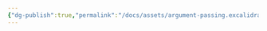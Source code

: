 ```yaml
---
{"dg-publish":true,"permalink":"/docs/assets/argument-passing.excalidraw/","tags":["excalidraw"]}
---
```

<style> .container {font-family: sans-serif; text-align: center;} .button-wrapper button {z-index: 1;height: 40px; width: 100px; margin: 10px;padding: 5px;} .excalidraw .App-menu_top .buttonList { display: flex;} .excalidraw-wrapper { height: 800px; margin: 50px; position: relative;} :root[dir="ltr"] .excalidraw .layer-ui__wrapper .zen-mode-transition.App-menu_bottom--transition-left {transform: none;} </style><script src="https://cdn.jsdelivr.net/npm/react@17/umd/react.production.min.js"></script><script src="https://cdn.jsdelivr.net/npm/react-dom@17/umd/react-dom.production.min.js"></script><script type="text/javascript" src="https://cdn.jsdelivr.net/npm/@excalidraw/excalidraw@0/dist/excalidraw.production.min.js"></script><div id="argument-passingexcalidraw.md"></div><script>(function(){const InitialData={"type":"excalidraw","version":2,"source":"https://github.com/zsviczian/obsidian-excalidraw-plugin/releases/tag/2.7.4","elements":[{"type":"rectangle","version":120,"versionNonce":2089628916,"isDeleted":false,"id":"vY3s0Yoa0ASziw2getBYL","fillStyle":"hachure","strokeWidth":2,"strokeStyle":"solid","roughness":2,"opacity":60,"angle":0,"x":-417.5079952478409,"y":-60.76210021972656,"strokeColor":"transparent","backgroundColor":"#b2f2bb","width":1058.5003967285156,"height":115.55221557617188,"seed":1713998384,"groupIds":[],"frameId":null,"roundness":{"type":3},"boundElements":[],"updated":1736753008563,"link":null,"locked":false,"index":"a0"},{"type":"rectangle","version":88,"versionNonce":1170457676,"isDeleted":false,"id":"WVsu9X_bCMHTDRQ4dK7u9","fillStyle":"hachure","strokeWidth":2,"strokeStyle":"solid","roughness":2,"opacity":60,"angle":0,"x":-417.5079952478409,"y":-246.73088073730472,"strokeColor":"transparent","backgroundColor":"#ffc9c9","width":1058.5003967285156,"height":170.00561523437503,"seed":2068630736,"groupIds":[],"frameId":null,"roundness":{"type":3},"boundElements":[],"updated":1736753008563,"link":null,"locked":false,"index":"a1"},{"type":"text","version":77,"versionNonce":1015182964,"isDeleted":false,"id":"Y9B0CUsM","fillStyle":"hachure","strokeWidth":1,"strokeStyle":"solid","roughness":1,"opacity":100,"angle":0,"x":-390.7998958826065,"y":-242.8039093017578,"strokeColor":"#1e1e1e","backgroundColor":"transparent","width":215.9999237060547,"height":45,"seed":276107472,"groupIds":[],"frameId":null,"roundness":null,"boundElements":[],"updated":1736753008563,"link":null,"locked":false,"fontSize":36,"fontFamily":1,"text":"main thread:","rawText":"main thread:","textAlign":"left","verticalAlign":"top","containerId":null,"originalText":"main thread:","lineHeight":1.25,"baseline":32,"autoResize":true,"index":"a2"},{"type":"text","version":16,"versionNonce":467491532,"isDeleted":false,"id":"Qwb67qny","fillStyle":"hachure","strokeWidth":1,"strokeStyle":"solid","roughness":1,"opacity":100,"angle":0,"x":-393.0414425134659,"y":-177.06480407714844,"strokeColor":"#1e1e1e","backgroundColor":"transparent","width":46.875,"height":24,"seed":926578384,"groupIds":[],"frameId":null,"roundness":null,"boundElements":[],"updated":1736753008563,"link":null,"locked":false,"fontSize":20,"fontFamily":3,"text":"main","rawText":"main","textAlign":"left","verticalAlign":"top","containerId":null,"originalText":"main","lineHeight":1.2,"baseline":18,"autoResize":true,"index":"a3"},{"type":"text","version":62,"versionNonce":525567988,"isDeleted":false,"id":"xtWBYooG","fillStyle":"hachure","strokeWidth":1,"strokeStyle":"solid","roughness":1,"opacity":100,"angle":0,"x":-241.9983822107315,"y":-178.38169860839844,"strokeColor":"#1e1e1e","backgroundColor":"transparent","width":128.90625,"height":24,"seed":1818434768,"groupIds":[],"frameId":null,"roundness":null,"boundElements":[],"updated":1736753008563,"link":null,"locked":false,"fontSize":20,"fontFamily":3,"text":"run_actions","rawText":"run_actions","textAlign":"left","verticalAlign":"top","containerId":null,"originalText":"run_actions","lineHeight":1.2,"baseline":18,"autoResize":true,"index":"a4"},{"type":"text","version":64,"versionNonce":1468014924,"isDeleted":false,"id":"NWx1okts","fillStyle":"hachure","strokeWidth":1,"strokeStyle":"solid","roughness":1,"opacity":100,"angle":0,"x":0.5399173498153687,"y":-178.69105529785156,"strokeColor":"#1e1e1e","backgroundColor":"transparent","width":93.9453125,"height":24,"seed":25625296,"groupIds":[],"frameId":null,"roundness":null,"boundElements":[],"updated":1736753008563,"link":null,"locked":false,"fontSize":20,"fontFamily":3,"text":"run_task","rawText":"run_task","textAlign":"left","verticalAlign":"top","containerId":null,"originalText":"run_task","lineHeight":1.2,"baseline":18,"autoResize":true,"index":"a5"},{"type":"text","version":112,"versionNonce":2030463348,"isDeleted":false,"id":"KDLWUP0k","fillStyle":"hachure","strokeWidth":1,"strokeStyle":"solid","roughness":1,"opacity":100,"angle":0,"x":168.39111363887787,"y":-178.69105529785156,"strokeColor":"#1e1e1e","backgroundColor":"transparent","width":234.375,"height":24,"seed":1430137040,"groupIds":[],"frameId":null,"roundness":null,"boundElements":[],"updated":1736753008563,"link":null,"locked":false,"fontSize":20,"fontFamily":3,"text":"process_create_initd","rawText":"process_create_initd","textAlign":"left","verticalAlign":"top","containerId":null,"originalText":"process_create_initd","lineHeight":1.2,"baseline":18,"autoResize":true,"index":"a6"},{"type":"text","version":169,"versionNonce":1342576588,"isDeleted":false,"id":"nqn2xr0U","fillStyle":"hachure","strokeWidth":1,"strokeStyle":"solid","roughness":1,"opacity":100,"angle":0,"x":459.0144656896591,"y":-178.69105529785156,"strokeColor":"#1e1e1e","backgroundColor":"transparent","width":152.34375,"height":24,"seed":857771728,"groupIds":[],"frameId":null,"roundness":null,"boundElements":[{"id":"RDJNar61WMOt336esRU6-","type":"arrow"}],"updated":1736753008563,"link":null,"locked":false,"fontSize":20,"fontFamily":3,"text":"thread_create","rawText":"thread_create","textAlign":"left","verticalAlign":"top","containerId":null,"originalText":"thread_create","lineHeight":1.2,"baseline":18,"autoResize":true,"index":"a7"},{"type":"text","version":200,"versionNonce":752950004,"isDeleted":false,"id":"up6uGoQs","fillStyle":"hachure","strokeWidth":1,"strokeStyle":"solid","roughness":1,"opacity":100,"angle":0,"x":459.0144656896591,"y":-110.71711730957031,"strokeColor":"#1e1e1e","backgroundColor":"transparent","width":140.8984375,"height":24,"seed":868627664,"groupIds":[],"frameId":null,"roundness":null,"boundElements":[],"updated":1736753008563,"link":null,"locked":false,"fontSize":20,"fontFamily":3,"text":"process_wait","rawText":"process_wait","textAlign":"left","verticalAlign":"top","containerId":null,"originalText":"process_wait","lineHeight":1.2,"baseline":18,"autoResize":true,"index":"a8"},{"type":"arrow","version":81,"versionNonce":1636384332,"isDeleted":false,"id":"BCaWMT6ZgLtO8w55zsY5S","fillStyle":"hachure","strokeWidth":2,"strokeStyle":"solid","roughness":0,"opacity":100,"angle":0,"x":-336.38223230838776,"y":-166.75987243652344,"strokeColor":"#1e1e1e","backgroundColor":"transparent","width":86.69232177734375,"height":0,"seed":482810576,"groupIds":[],"frameId":null,"roundness":null,"boundElements":[],"updated":1736753008563,"link":null,"locked":false,"startBinding":{"focus":-0.14125569661458334,"gap":9.784210205078125,"elementId":"Qwb67qny"},"endBinding":{"focus":0.031514485677083336,"gap":7.6915283203125,"elementId":"xtWBYooG"},"lastCommittedPoint":null,"startArrowhead":null,"endArrowhead":"arrow","points":[[0,0],[86.69232177734375,0]],"index":"a9"},{"type":"arrow","version":126,"versionNonce":1164549236,"isDeleted":false,"id":"RkO9fShShWdtGtLF6nwDU","fillStyle":"hachure","strokeWidth":2,"strokeStyle":"solid","roughness":0,"opacity":100,"angle":0,"x":-101.29632532596588,"y":-166.75987243652344,"strokeColor":"#1e1e1e","backgroundColor":"transparent","width":86.69232177734375,"height":0,"seed":1086013648,"groupIds":[],"frameId":null,"roundness":null,"boundElements":[],"updated":1736753008563,"link":null,"locked":false,"startBinding":{"focus":-0.031514485677083336,"gap":11.795806884765625,"elementId":"xtWBYooG"},"endBinding":{"focus":0.005734761555989583,"gap":15.1439208984375,"elementId":"NWx1okts"},"lastCommittedPoint":null,"startArrowhead":null,"endArrowhead":"arrow","points":[[0,0],[86.69232177734375,0]],"index":"aA"},{"type":"arrow","version":266,"versionNonce":1424200908,"isDeleted":false,"id":"kjB8EEBb2PEJTk9shZOAv","fillStyle":"hachure","strokeWidth":2,"strokeStyle":"solid","roughness":0,"opacity":100,"angle":0,"x":102.73345983028412,"y":-166.75987243652344,"strokeColor":"#1e1e1e","backgroundColor":"transparent","width":57.39947509765625,"height":0,"seed":1597679312,"groupIds":[],"frameId":null,"roundness":null,"boundElements":[],"updated":1736753008563,"link":null,"locked":false,"startBinding":{"focus":-0.005734761555989583,"gap":8.44354248046875,"elementId":"NWx1okts"},"endBinding":{"focus":0.005734761555989583,"gap":8.2581787109375,"elementId":"KDLWUP0k"},"lastCommittedPoint":null,"startArrowhead":null,"endArrowhead":"arrow","points":[[0,0],[57.39947509765625,0]],"index":"aB"},{"type":"arrow","version":438,"versionNonce":208006644,"isDeleted":false,"id":"I_JbaPVBlr2PsmaXfdfNh","fillStyle":"hachure","strokeWidth":2,"strokeStyle":"solid","roughness":0,"opacity":100,"angle":0,"x":410.2135623693466,"y":-166.75987243652344,"strokeColor":"#1e1e1e","backgroundColor":"transparent","width":40.00860595703125,"height":0,"seed":81611984,"groupIds":[],"frameId":null,"roundness":null,"boundElements":[],"updated":1736753008563,"link":null,"locked":false,"startBinding":null,"endBinding":{"focus":0.005734761555989583,"gap":8.79229736328125,"elementId":"nqn2xr0U"},"lastCommittedPoint":null,"startArrowhead":null,"endArrowhead":"arrow","points":[[0,0],[40.00860595703125,0]],"index":"aC"},{"type":"arrow","version":522,"versionNonce":1202658124,"isDeleted":false,"id":"hlmOV257uJWO9w_mN-ExM","fillStyle":"hachure","strokeWidth":2,"strokeStyle":"solid","roughness":0,"opacity":100,"angle":0,"x":408.4583133459091,"y":-165.1130828857422,"strokeColor":"#1e1e1e","backgroundColor":"transparent","width":37.56182861328125,"height":68.14346313476562,"seed":1799041744,"groupIds":[],"frameId":null,"roundness":null,"boundElements":[],"updated":1736753008563,"link":null,"locked":false,"startBinding":{"focus":-0.9855236047277146,"gap":5.69219970703125,"elementId":"KDLWUP0k"},"endBinding":{"focus":-1.0954536285911458,"gap":12.99432373046875,"elementId":"up6uGoQs"},"lastCommittedPoint":null,"startArrowhead":null,"endArrowhead":"arrow","points":[[0,0],[37.56182861328125,68.14346313476562]],"index":"aD"},{"type":"text","version":128,"versionNonce":584847220,"isDeleted":false,"id":"objbW5Vw","fillStyle":"hachure","strokeWidth":1,"strokeStyle":"solid","roughness":1,"opacity":100,"angle":0,"x":-390.7998958826065,"y":-55.386971724660725,"strokeColor":"#1e1e1e","backgroundColor":"transparent","width":219.6719207763672,"height":45,"seed":1031103024,"groupIds":[],"frameId":null,"roundness":null,"boundElements":[],"updated":1736753008563,"link":null,"locked":false,"fontSize":36,"fontFamily":1,"text":"user thread:","rawText":"user thread:","textAlign":"left","verticalAlign":"top","containerId":null,"originalText":"user thread:","lineHeight":1.25,"baseline":32,"autoResize":true,"index":"aE"},{"type":"text","version":61,"versionNonce":340120012,"isDeleted":false,"id":"AmAx3NNz","fillStyle":"hachure","strokeWidth":1,"strokeStyle":"solid","roughness":1,"opacity":100,"angle":0,"x":-393.0414425134659,"y":10.035842895507812,"strokeColor":"#1e1e1e","backgroundColor":"transparent","width":58.59375,"height":24,"seed":1318291504,"groupIds":[],"frameId":null,"roundness":null,"boundElements":[{"id":"lmPTNwy4elbC5c96jVGn8","type":"arrow"},{"id":"RDJNar61WMOt336esRU6-","type":"arrow"}],"updated":1736753008563,"link":null,"locked":false,"fontSize":20,"fontFamily":3,"text":"initd","rawText":"initd","textAlign":"left","verticalAlign":"top","containerId":null,"originalText":"initd","lineHeight":1.2,"baseline":18,"autoResize":true,"index":"aF"},{"type":"text","version":117,"versionNonce":420610292,"isDeleted":false,"id":"oODzxtWW","fillStyle":"hachure","strokeWidth":1,"strokeStyle":"solid","roughness":1,"opacity":100,"angle":0,"x":-241.9983822107315,"y":8.718948364257812,"strokeColor":"#1e1e1e","backgroundColor":"transparent","width":141.259765625,"height":24,"seed":5967408,"groupIds":[],"frameId":null,"roundness":null,"boundElements":[{"id":"VjmYtiDKzSZg3fYTv6Led","type":"arrow"}],"updated":1736753008563,"link":null,"locked":false,"fontSize":20,"fontFamily":3,"text":"process_exec","rawText":"process_exec","textAlign":"left","verticalAlign":"top","containerId":null,"originalText":"process_exec","lineHeight":1.2,"baseline":18,"autoResize":true,"index":"aG"},{"type":"arrow","version":236,"versionNonce":968996940,"isDeleted":false,"id":"lmPTNwy4elbC5c96jVGn8","fillStyle":"hachure","strokeWidth":2,"strokeStyle":"solid","roughness":0,"opacity":100,"angle":0,"x":-324.66348230838776,"y":20.340774536132812,"strokeColor":"#1e1e1e","backgroundColor":"transparent","width":74.97357177734375,"height":0,"seed":674875440,"groupIds":[],"frameId":null,"roundness":null,"boundElements":[],"updated":1736753008563,"link":null,"locked":false,"startBinding":{"focus":-0.14125569661458334,"gap":9.784210205078125,"elementId":"AmAx3NNz"},"endBinding":{"focus":0.031514485677083336,"gap":7.6915283203125,"elementId":"oODzxtWW"},"lastCommittedPoint":null,"startArrowhead":null,"endArrowhead":"arrow","points":[[0,0],[74.97357177734375,0]],"index":"aH"},{"type":"text","version":546,"versionNonce":109953652,"isDeleted":false,"id":"ToWCLg4b","fillStyle":"hachure","strokeWidth":1,"strokeStyle":"solid","roughness":1,"opacity":100,"angle":0,"x":-11.257568001747131,"y":8.718948364257812,"strokeColor":"#1e1e1e","backgroundColor":"transparent","width":82.03125,"height":24,"seed":62757005,"groupIds":[],"frameId":null,"roundness":null,"boundElements":[{"id":"LUFuCeT9ueQLCJb1-097l","type":"arrow"}],"updated":1736753008563,"link":null,"locked":false,"fontSize":20,"fontFamily":3,"text":"do_iret","rawText":"do_iret","textAlign":"left","verticalAlign":"top","containerId":null,"originalText":"do_iret","lineHeight":1.2,"baseline":18,"autoResize":true,"index":"aI"},{"type":"arrow","version":1096,"versionNonce":1140641484,"isDeleted":false,"id":"VjmYtiDKzSZg3fYTv6Led","fillStyle":"hachure","strokeWidth":2,"strokeStyle":"solid","roughness":0,"opacity":100,"angle":0,"x":-93.92266809940338,"y":20.340774536132812,"strokeColor":"#1e1e1e","backgroundColor":"transparent","width":74.97357177734375,"height":0,"seed":1727332077,"groupIds":[],"frameId":null,"roundness":null,"boundElements":[],"updated":1736753008563,"link":null,"locked":false,"startBinding":{"focus":-0.031514485677083336,"gap":7.450714111328125,"elementId":"oODzxtWW"},"endBinding":{"focus":0.031514485677083336,"gap":7.6915283203125,"elementId":"ToWCLg4b"},"lastCommittedPoint":null,"startArrowhead":null,"endArrowhead":"arrow","points":[[0,0],[74.97357177734375,0]],"index":"aJ"},{"type":"arrow","version":90,"versionNonce":571823092,"isDeleted":false,"id":"RDJNar61WMOt336esRU6-","fillStyle":"hachure","strokeWidth":2,"strokeStyle":"solid","roughness":2,"opacity":60,"angle":0,"x":450.73349034786224,"y":-164.6107940673828,"strokeColor":"#f08c00","backgroundColor":"transparent","width":812.4368591308594,"height":167.1312255859375,"seed":1923817008,"groupIds":[],"frameId":null,"roundness":{"type":2},"boundElements":[],"updated":1736753008563,"link":null,"locked":false,"startBinding":{"elementId":"nqn2xr0U","focus":0.5526983993335116,"gap":8.280975341796875},"endBinding":{"elementId":"AmAx3NNz","focus":-1.0592821526366774,"gap":7.515411376953125},"lastCommittedPoint":null,"startArrowhead":null,"endArrowhead":"arrow","points":[[0,0],[-812.4368591308594,167.1312255859375]],"index":"aK"},{"type":"text","version":612,"versionNonce":865146188,"isDeleted":false,"id":"1wELq3Od","fillStyle":"hachure","strokeWidth":1,"strokeStyle":"solid","roughness":1,"opacity":100,"angle":0,"x":158.07380792341735,"y":8.718948364257812,"strokeColor":"#1e1e1e","backgroundColor":"transparent","width":70.3125,"height":24,"seed":618371587,"groupIds":[],"frameId":null,"roundness":null,"boundElements":[{"id":"O-794BlCyDjdiZ_uJqa9z","type":"arrow"}],"updated":1736753008563,"link":null,"locked":false,"fontSize":20,"fontFamily":3,"text":"_start","rawText":"_start","textAlign":"left","verticalAlign":"top","containerId":null,"originalText":"_start","lineHeight":1.2,"baseline":18,"autoResize":true,"index":"aL"},{"type":"arrow","version":1232,"versionNonce":1504621940,"isDeleted":false,"id":"LUFuCeT9ueQLCJb1-097l","fillStyle":"hachure","strokeWidth":2,"strokeStyle":"solid","roughness":0,"opacity":100,"angle":0,"x":75.4087078257611,"y":20.340774536132812,"strokeColor":"#1e1e1e","backgroundColor":"transparent","width":74.97357177734375,"height":0,"seed":452944291,"groupIds":[],"frameId":null,"roundness":null,"boundElements":[],"updated":1736753008563,"link":null,"locked":false,"startBinding":{"focus":-0.03151448567708332,"gap":4.63502582750823,"elementId":"ToWCLg4b"},"endBinding":{"focus":0.03151448567708333,"gap":7.6915283203125,"elementId":"1wELq3Od"},"lastCommittedPoint":null,"startArrowhead":null,"endArrowhead":"arrow","points":[[0,0],[74.97357177734375,0]],"index":"aM"},{"type":"text","version":682,"versionNonce":1708690380,"isDeleted":false,"id":"k8Zx7W5m","fillStyle":"hachure","strokeWidth":1,"strokeStyle":"solid","roughness":1,"opacity":100,"angle":0,"x":320.7599330262134,"y":8.718948364257812,"strokeColor":"#1e1e1e","backgroundColor":"transparent","width":46.875,"height":24,"seed":1469554224,"groupIds":[],"frameId":null,"roundness":null,"boundElements":[{"id":"O-794BlCyDjdiZ_uJqa9z","type":"arrow"}],"updated":1736753008563,"link":null,"locked":false,"fontSize":20,"fontFamily":3,"text":"main","rawText":"main","textAlign":"left","verticalAlign":"top","containerId":null,"originalText":"main","lineHeight":1.2,"baseline":18,"autoResize":true,"index":"aN"},{"type":"arrow","version":1376,"versionNonce":1788864244,"isDeleted":false,"id":"O-794BlCyDjdiZ_uJqa9z","fillStyle":"hachure","strokeWidth":2,"strokeStyle":"solid","roughness":0,"opacity":100,"angle":0,"x":238.09483292855714,"y":20.340774536132812,"strokeColor":"#1e1e1e","backgroundColor":"transparent","width":74.97357177734375,"height":0,"seed":560513744,"groupIds":[],"frameId":null,"roundness":null,"boundElements":[],"updated":1736753008563,"link":null,"locked":false,"startBinding":{"elementId":"1wELq3Od","focus":-0.03151448567708333,"gap":9.70852500513979},"endBinding":{"elementId":"k8Zx7W5m","focus":0.031514485677083336,"gap":7.6915283203125},"lastCommittedPoint":null,"startArrowhead":null,"endArrowhead":"arrow","points":[[0,0],[74.97357177734375,0]],"index":"aO"}],"appState":{"theme":"light","viewBackgroundColor":"#ffffff","currentItemStrokeColor":"transparent","currentItemBackgroundColor":"#b2f2bb","currentItemFillStyle":"hachure","currentItemStrokeWidth":2,"currentItemStrokeStyle":"solid","currentItemRoughness":2,"currentItemOpacity":60,"currentItemFontFamily":3,"currentItemFontSize":36,"currentItemTextAlign":"left","currentItemStartArrowhead":null,"currentItemEndArrowhead":"arrow","currentItemArrowType":"round","scrollX":445.3631213123863,"scrollY":455.82609085088353,"zoom":{"value":1.602031},"currentItemRoundness":"round","gridSize":null,"gridStep":5,"gridModeEnabled":false,"gridColor":{"Bold":"rgba(217, 217, 217, 0.5)","Regular":"rgba(230, 230, 230, 0.5)"},"currentStrokeOptions":null,"frameRendering":{"enabled":true,"clip":true,"name":true,"outline":true},"objectsSnapModeEnabled":false,"activeTool":{"type":"selection","customType":null,"locked":false,"lastActiveTool":null}},"files":{}};InitialData.scrollToContent=true;App=()=>{const e=React.useRef(null),t=React.useRef(null),[n,i]=React.useState({width:void 0,height:void 0});return React.useEffect(()=>{i({width:t.current.getBoundingClientRect().width,height:t.current.getBoundingClientRect().height});const e=()=>{i({width:t.current.getBoundingClientRect().width,height:t.current.getBoundingClientRect().height})};return window.addEventListener("resize",e),()=>window.removeEventListener("resize",e)},[t]),React.createElement(React.Fragment,null,React.createElement("div",{className:"excalidraw-wrapper",ref:t},React.createElement(ExcalidrawLib.Excalidraw,{ref:e,width:n.width,height:n.height,initialData:InitialData,viewModeEnabled:!0,zenModeEnabled:!0,gridModeEnabled:!1})))},excalidrawWrapper=document.getElementById("argument-passingexcalidraw.md");ReactDOM.render(React.createElement(App),excalidrawWrapper);})();</script>